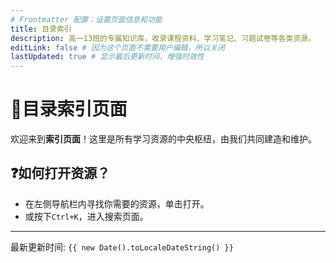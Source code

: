```yaml
---
# Frontmatter 配置：设置页面信息和功能
title: 目录索引
description: 高一13班的专属知识库，收录课程资料、学习笔记、习题试卷等各类资源。
editLink: false # 因为这个页面不需要用户编辑，所以关闭
lastUpdated: true # 显示最后更新时间，增强时效性
---
```


#  📕目录索引页面

欢迎来到**索引页面**！这里是所有学习资源的中央枢纽，由我们共同建造和维护。

## ❓如何打开资源？

- 在左侧导航栏内寻找你需要的资源，单击打开。
- 或按下`Ctrl+K`，进入搜索页面。

---

最新更新时间: `{{ new Date().toLocaleDateString() }}`